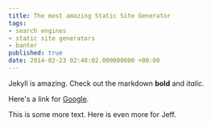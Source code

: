 ```yaml
---
title: The most amazing Static Site Generator
tags:
- search engines
- static site generators
- banter
published: true
date: 2014-02-23 02:48:02.000000000 +00:00
---
```

Jekyll is amazing. Check out the markdown **bold** and *italic*. 

Here's a link for [Google](http://www.google.com).

This is some more text. Here is even more for Jeff.
